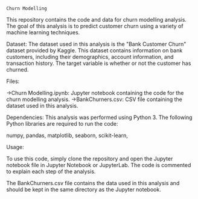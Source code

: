                                                                                         Churn Modelling
This repository contains the code and data for churn modelling analysis. The goal of this analysis is to predict customer churn using a variety of machine learning techniques.

Dataset:
The dataset used in this analysis is the "Bank Customer Churn" dataset provided by Kaggle. This dataset contains information on bank customers, including their demographics, account information, and transaction history. The target variable is whether or not the customer has churned.

Files:

->Churn Modelling.ipynb: Jupyter notebook containing the code for the churn modelling analysis.
->BankChurners.csv: CSV file containing the dataset used in this analysis.

Dependencies:
This analysis was performed using Python 3. The following Python libraries are required to run the code:

numpy,
pandas,
matplotlib,
seaborn,
scikit-learn,


Usage:

To use this code, simply clone the repository and open the Jupyter notebook file in Jupyter Notebook or JupyterLab. The code is commented to explain each step of the analysis.

The BankChurners.csv file contains the data used in this analysis and should be kept in the same directory as the Jupyter notebook.
